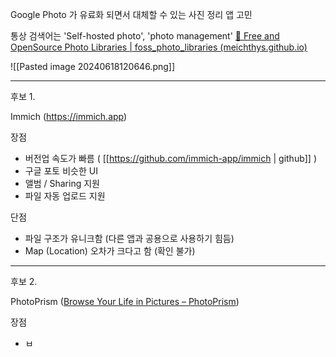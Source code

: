 

Google Photo 가 유료화 되면서 대체할 수 있는 사진 정리 앱 고민

통상 검색어는 'Self-hosted photo', 'photo management'
[📸 Free and OpenSource Photo Libraries | foss_photo_libraries (meichthys.github.io)](https://meichthys.github.io/foss_photo_libraries/)

![[Pasted image 20240618120646.png]]


---- 

후보 1. 

 Immich (https://immich.app)

 장점 
 -  버전업 속도가 빠름 ( [[https://github.com/immich-app/immich | github]] )
 -  구글 포토 비슷한 UI 
 -  앨범 / Sharing 지원
 - 파일 자동 업로드 지원

 단점 
 - 파일 구조가 유니크함 (다른 앱과 공용으로 사용하기 힘듬)
 - Map (Location) 오차가 크다고 함 (확인 불가)

----


후보 2. 

PhotoPrism ([Browse Your Life in Pictures – PhotoPrism](https://www.photoprism.app/))

장점 
- ㅂ
